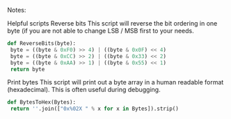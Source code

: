 
Notes:

Helpful scripts
Reverse bits
This script will reverse the bit ordering in one byte (if you are not able to change LSB / MSB
first to your needs.
```python
def ReverseBits(byte):
 byte = ((byte & 0xF0) >> 4) | ((byte & 0x0F) << 4)
 byte = ((byte & 0xCC) >> 2) | ((byte & 0x33) << 2)
 byte = ((byte & 0xAA) >> 1) | ((byte & 0x55) << 1)
 return byte
```

Print bytes
This script will print out a byte array in a human readable format (hexadecimal). This is often
useful during debugging.
```python
def BytesToHex(Bytes):
 return ''.join(["0x%02X " % x for x in Bytes]).strip()
```
